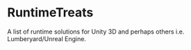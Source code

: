 # RuntimeTreats
A list of runtime solutions for Unity 3D and perhaps others i.e. Lumberyard/Unreal Engine.
